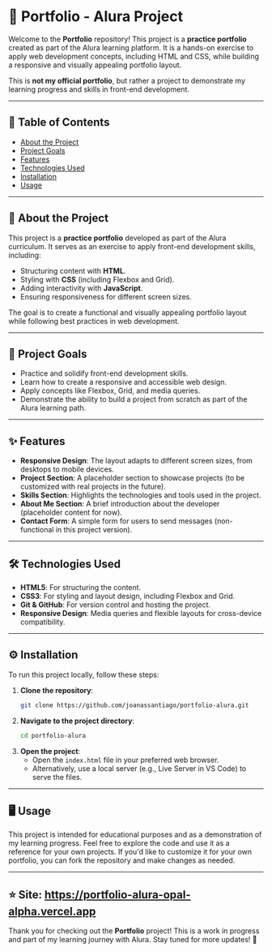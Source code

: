 # 📂 Portfolio - Alura Project

Welcome to the **Portfolio** repository! This project is a **practice portfolio** created as part of the Alura learning platform. It is a hands-on exercise to apply web development concepts, including HTML and CSS, while building a responsive and visually appealing portfolio layout.

This is **not my official portfolio**, but rather a project to demonstrate my learning progress and skills in front-end development.

---

## 📑 Table of Contents

- [About the Project](#about-the-project)
- [Project Goals](#project-goals)
- [Features](#features)
- [Technologies Used](#technologies-used)
- [Installation](#installation)
- [Usage](#usage)


---

## 🚀 About the Project

This project is a **practice portfolio** developed as part of the Alura curriculum. It serves as an exercise to apply front-end development skills, including:

- Structuring content with **HTML**.
- Styling with **CSS** (including Flexbox and Grid).
- Adding interactivity with **JavaScript**.
- Ensuring responsiveness for different screen sizes.

The goal is to create a functional and visually appealing portfolio layout while following best practices in web development.

---

## 🎯 Project Goals

- Practice and solidify front-end development skills.
- Learn how to create a responsive and accessible web design.
- Apply concepts like Flexbox, Grid, and media queries.
- Demonstrate the ability to build a project from scratch as part of the Alura learning path.

---

## ✨ Features

- **Responsive Design**: The layout adapts to different screen sizes, from desktops to mobile devices.
- **Project Section**: A placeholder section to showcase projects (to be customized with real projects in the future).
- **Skills Section**: Highlights the technologies and tools used in the project.
- **About Me Section**: A brief introduction about the developer (placeholder content for now).
- **Contact Form**: A simple form for users to send messages (non-functional in this project version).

---

## 🛠️ Technologies Used

- **HTML5**: For structuring the content.
- **CSS3**: For styling and layout design, including Flexbox and Grid.
- **Git & GitHub**: For version control and hosting the project.
- **Responsive Design**: Media queries and flexible layouts for cross-device compatibility.

---

## ⚙️ Installation

To run this project locally, follow these steps:

1. **Clone the repository**:
   ```bash
   git clone https://github.com/joanassantiago/portfolio-alura.git
   ```
2. **Navigate to the project directory**:
   ```bash
   cd portfolio-alura
   ```
3. **Open the project**:
   - Open the `index.html` file in your preferred web browser.
   - Alternatively, use a local server (e.g., Live Server in VS Code) to serve the files.

---

## 🖥️ Usage

This project is intended for educational purposes and as a demonstration of my learning progress. Feel free to explore the code and use it as a reference for your own projects. If you'd like to customize it for your own portfolio, you can fork the repository and make changes as needed.

---

## ⭐ Site: https://portfolio-alura-opal-alpha.vercel.app

Thank you for checking out the **Portfolio** project! This is a work in progress and part of my learning journey with Alura. Stay tuned for more updates! 🚀
